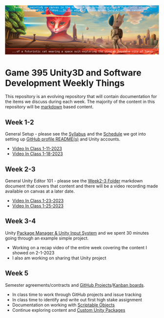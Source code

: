 ![When cats rule the utopian Japanese City of Tokyo](./images/Spring2023.png)

# Game 395 Unity3D and Software Development Weekly Things

This repository is an evolving repository that will contain documentation for the items we discuss during each week. The majority of the content in this repository will be [markdown](https://markdownguide.org) based content.

## Week 1-2

General Setup - please see the [Syllabus](https://github.com/JShull/GAME395_Unity/blob/main/Docs/Syllabus.md) and the [Schedule](https://github.com/JShull/GAME395_Unity/blob/main/Docs/Schedule.md) we got into setting up [GitHub profile README(s)](https://docs.github.com/en/account-and-profile/setting-up-and-managing-your-github-profile/customizing-your-profile/managing-your-profile-readme) and Unity accounts.

* [Video In Class 1-11-2023](https://youtu.be/z-M3p9AXb_k)
* [Video In Class 1-18-2023](https://youtu.be/9KX-0JFXWqk)

## Week 2-3

General Unity Editor 101 - please see the [Week2-3 Folder](./Week2_3/Week3_Spring2023.md) markdown document that covers that content and there will be a video recording made available on canvas at a later date.

* [Video In Class 1-23-2023](https://youtu.be/MEyLgRmJ5Fc)
* [Video In Class 1-25-2023](https://www.youtube.com/watch?v=9GAPnu-27xA)

## Week 3-4

Unity [Package Manager & Unity Input System](./Week4/Week4_InputSystem.md) and we spent 30 minutes going through an example simple project. 

* Working on a recap video of the entire week covering the content I showed on 2-1-2023
* I also am working on sharing that Unity project

## Week 5

Semester agreements/contracts and [GitHub Projects](https://docs.github.com/en/issues/planning-and-tracking-with-projects/creating-projects/creating-a-project)/[Kanban boards](https://en.wikipedia.org/wiki/Kanban_board).

* In class time to work through GitHub projects and issue tracking
* In class time to identify and write out first high stake assignment
* Documentation on working with [Scriptable Objects](./Week5/Spring2023_Kits_ScriptableObjects.md)
* Continue exploring content and [Custom Unity Packages](https://github.com/jshull/FP_Control)
